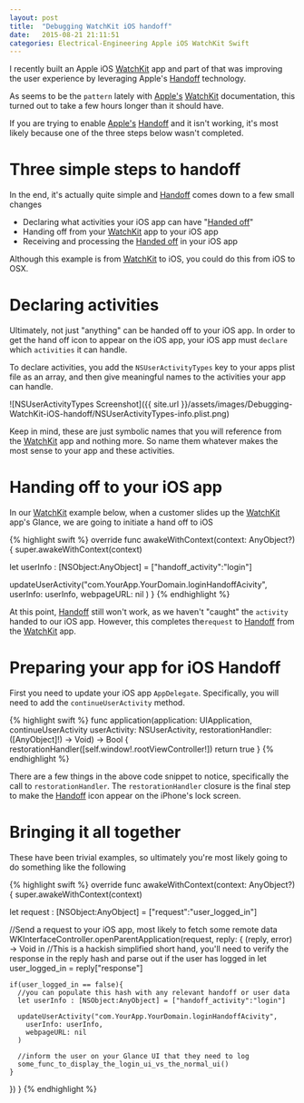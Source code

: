 ```yaml
---
layout: post
title:  "Debugging WatchKit iOS handoff"
date:   2015-08-21 21:11:51
categories: Electrical-Engineering Apple iOS WatchKit Swift
---
```


I recently built an Apple iOS [WatchKit][WatchKit] app and part of that was improving
the user experience by leveraging Apple's [Handoff][Handoff] technology.

As seems to be the `pattern` lately with [Apple's][Apple] [WatchKit][WatchKit] documentation, this turned
out to take a few hours longer than it should have.

If you are trying to enable [Apple's][Apple] [Handoff][Handoff] and it isn't working, it's most
likely because one of the three steps below wasn't completed.

# Three simple steps to handoff
In the end, it's actually quite simple and [Handoff][Handoff] comes down to a few small changes

- Declaring what activities your iOS app can have "[Handed off][Handoff]"
- Handing off from your [WatchKit][WatchKit] app to your iOS app
- Receiving and processing the [Handed off][Handoff] in your iOS app

Although this example is from [WatchKit][WatchKit] to iOS, you could do this from iOS to OSX.

# Declaring activities
Ultimately, not just "anything" can be handed off to your iOS app.  In order to get the hand off
icon to appear on the iOS app, your iOS app must `declare` which `activities` it can handle.

To declare activities, you add the `NSUserActivityTypes` key to your apps plist file as an array,
and then give meaningful names to the activities your app can handle.

![NSUserActivityTypes Screenshot]({{ site.url }}/assets/images/Debugging-WatchKit-iOS-handoff/NSUserActivityTypes-info.plist.png)

Keep in mind, these are just symbolic names that you will reference from the [WatchKit][WatchKit] app
and nothing more.  So name them whatever makes the most sense to your app and these activities.

# Handing off to your iOS app

In our [WatchKit][WatchKit] example below, when a customer slides up the [WatchKit][WatchKit]
app's Glance, we are going to initiate a hand off to iOS

{% highlight swift %}
override func awakeWithContext(context: AnyObject?) {
  super.awakeWithContext(context)

  let userInfo : [NSObject:AnyObject] = ["handoff_activity":"login"]

  updateUserActivity("com.YourApp.YourDomain.loginHandoffAcivity",
    userInfo: userInfo,
    webpageURL: nil
  )
}
{% endhighlight %}

At this point, [Handoff][Handoff] still won't work, as we haven't "caught" the
`activity` handed to our iOS app.  However, this completes the`request` to
[Handoff][Handoff] from the [WatchKit][WatchKit] app.

# Preparing your app for iOS Handoff
First you need to update your iOS app `AppDelegate`.  Specifically, you will need to add the `continueUserActivity` method.

{% highlight swift %}
func application(application: UIApplication, continueUserActivity userActivity: NSUserActivity, restorationHandler: ([AnyObject]!) -> Void) -> Bool {
    restorationHandler([self.window!.rootViewController!])
    return true
}
{% endhighlight %}

There are a few things in the above code snippet to notice, specifically the call to `restorationHandler`.  The `restorationHandler` closure is the final step to make the [Handoff][Handoff] icon appear
on the iPhone's lock screen.

# Bringing it all together

These have been trivial examples, so ultimately you're most likely going to do something like
the following

{% highlight swift %}
override func awakeWithContext(context: AnyObject?) {
  super.awakeWithContext(context)

  let request : [NSObject:AnyObject] = ["request":"user_logged_in"]

  //Send a request to your iOS app, most likely to fetch some remote data
  WKInterfaceController.openParentApplication(request, reply: { (reply, error) -> Void in
    //This is a hackish simplified short hand, you'll need to verify the response in the reply hash and parse out if the user has logged in
    let user_logged_in = reply["response"]

    if(user_logged_in == false){
      //you can populate this hash with any relevant handoff or user data
      let userInfo : [NSObject:AnyObject] = ["handoff_activity":"login"]

      updateUserActivity("com.YourApp.YourDomain.loginHandoffAcivity",
        userInfo: userInfo,
        webpageURL: nil
      )

      //inform the user on your Glance UI that they need to log
      some_func_to_display_the_login_ui_vs_the_normal_ui()
    }
  })
}
{% endhighlight %}

[Apple]:      http://developer.apple.com
[WatchKit]:   http://developer.apple.com/watchkit/
[Fooda]:      http://www.fooda.com
[Handoff]:    https://developer.apple.com/handoff/
